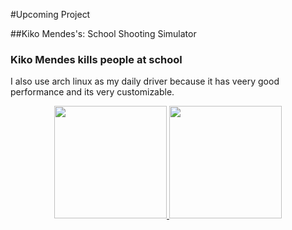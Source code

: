 #Upcoming Project

##Kiko Mendes's: School Shooting Simulator

### Kiko Mendes kills people at school



I also use arch linux as my daily driver because it has veery good performance and its very customizable.

<div align="center">
  <a href="https://github.com/bacalhau-seco">
  <img height="180em" src="https://github-readme-stats.vercel.app/api?username=bacalhau-seco&show_icons=true&theme=gruvbox&include_all_commits=true&count_private=true"/>
  <img height="180em" src="https://github-readme-stats.vercel.app/api/top-langs/?username=bacalhau-seco&layout=compact&langs_count=7&theme=gruvbox"/>
</div>

